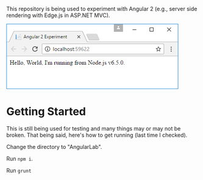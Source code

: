 This repository is being used to experiment with Angular 2 (e.g., server side rendering with Edge.js in ASP.NET MVC).

![Hello World](images/hello.png?raw=true "Hello World")

# Getting Started

This is still being used for testing and many things may or may not be broken.
That being said, here's how to get running (last time I checked).

Change the directory to "AngularLab".

Run `npm i`.

Run `grunt`